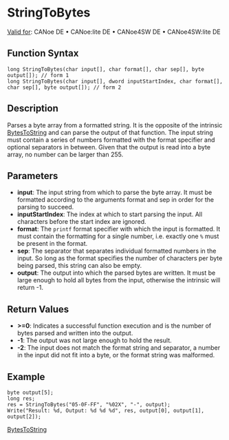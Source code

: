 # StringToBytes

[Valid for](../../../Shared/FeatureAvailability.md): CANoe DE • CANoe:lite DE • CANoe4SW DE • CANoe4SW:lite DE

## Function Syntax

```plaintext
long StringToBytes(char input[], char format[], char sep[], byte output[]); // form 1
long StringToBytes(char input[], dword inputStartIndex, char format[], char sep[], byte output[]); // form 2
```

## Description

Parses a byte array from a formatted string. It is the opposite of the intrinsic [BytesToString](CAPLfunctionBytesToString.md) and can parse the output of that function. The input string must contain a series of numbers formatted with the format specifier and optional separators in between. Given that the output is read into a byte array, no number can be larger than 255.

## Parameters

- **input**: The input string from which to parse the byte array. It must be formatted according to the arguments format and sep in order for the parsing to succeed.
- **inputStartIndex**: The index at which to start parsing the input. All characters before the start index are ignored.
- **format**: The `printf` format specifier with which the input is formatted. It must contain the formatting for a single number, i.e. exactly one `%` must be present in the format.
- **sep**: The separator that separates individual formatted numbers in the input. So long as the format specifies the number of characters per byte being parsed, this string can also be empty.
- **output**: The output into which the parsed bytes are written. It must be large enough to hold all bytes from the input, otherwise the intrinsic will return -1.

## Return Values

- **>=0**: Indicates a successful function execution and is the number of bytes parsed and written into the output.
- **-1**: The output was not large enough to hold the result.
- **-2**: The input does not match the format string and separator, a number in the input did not fit into a byte, or the format string was malformed.

## Example

```plaintext
byte output[5];
long res;
res = StringToBytes("05-0F-FF", "%02X", "-", output);
Write("Result: %d, Output: %d %d %d", res, output[0], output[1], output[2]);
```

[BytesToString](CAPLfunctionBytesToString.md)
